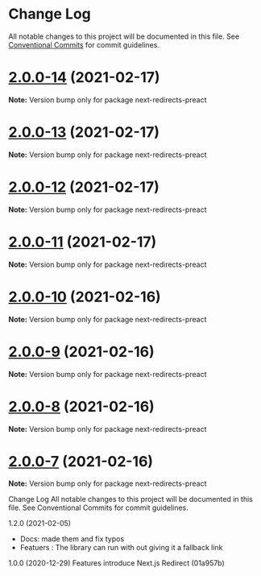 # Change Log

All notable changes to this project will be documented in this file.
See [Conventional Commits](https://conventionalcommits.org) for commit guidelines.

# [2.0.0-14](http://github.com/Mzaien/next-redirects/tree/main/packages/next-redirects-preact/compare/v2.0.0-13...v2.0.0-14) (2021-02-17)

**Note:** Version bump only for package next-redirects-preact





# [2.0.0-13](http://github.com/Mzaien/next-redirects/tree/main/packages/next-redirects-preact/compare/v2.0.0-12...v2.0.0-13) (2021-02-17)

**Note:** Version bump only for package next-redirects-preact





# [2.0.0-12](http://github.com/Mzaien/next-redirects/tree/main/packages/next-redirects-preact/compare/v2.0.0-11...v2.0.0-12) (2021-02-17)

**Note:** Version bump only for package next-redirects-preact





# [2.0.0-11](http://github.com/Mzaien/next-redirects/tree/main/packages/next-redirects-preact/compare/v2.0.0-10...v2.0.0-11) (2021-02-17)

**Note:** Version bump only for package next-redirects-preact





# [2.0.0-10](http://github.com/Mzaien/next-redirects/tree/main/packages/next-redirects-preact/compare/v2.0.0-9...v2.0.0-10) (2021-02-16)

**Note:** Version bump only for package next-redirects-preact





# [2.0.0-9](http://github.com/Mzaien/next-redirects/tree/main/packages/next-redirects-preact/compare/v2.0.0-8...v2.0.0-9) (2021-02-16)

**Note:** Version bump only for package next-redirects-preact





# [2.0.0-8](https://github.com/Mzaien/next-redirects/compare/v2.0.0-7...v2.0.0-8) (2021-02-16)

**Note:** Version bump only for package next-redirects-preact





# [2.0.0-7](https://github.com/Mzaien/next-redirects/compare/v2.0.0-6...v2.0.0-7) (2021-02-16)

**Note:** Version bump only for package next-redirects-preact





Change Log
All notable changes to this project will be documented in this file. See Conventional Commits for commit guidelines.

1.2.0 (2021-02-05)
- Docs: made them and fix typos 
- Featuers : The library can run with out giving it a fallback link

1.0.0 (2020-12-29)
Features
introduce Next.js Redirect (01a957b)
